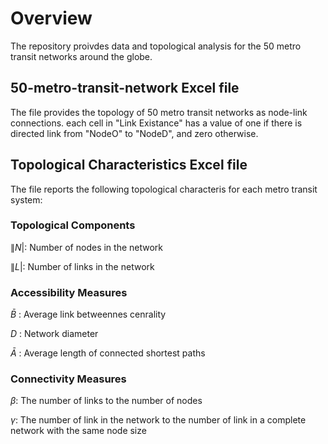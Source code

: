 # Overview
The repository proivdes data and topological analysis for the 50 metro transit networks around the globe.

## 50-metro-transit-network Excel file
The file provides the topology of 50 metro transit networks as node-link connections. each cell in "Link Existance" has a value of  one if there is directed link from "NodeO" to "NodeD", and zero otherwise.

## Topological Characteristics Excel file

The file reports the following topological characteris for each metro transit system:

### Topological Components

$\|N|$: Number of nodes in the network

$\|L|$: Number of links in the network

### Accessibility Measures

$\bar{B}$ : Average link betweennes cenrality

$D$ : Network diameter

$\bar{A}$ : Average length of connected shortest paths

### Connectivity Measures

$\beta$: The number of links to the number of nodes

$\gamma$: The number of link in the network to the number of link in a complete network with the same node size
